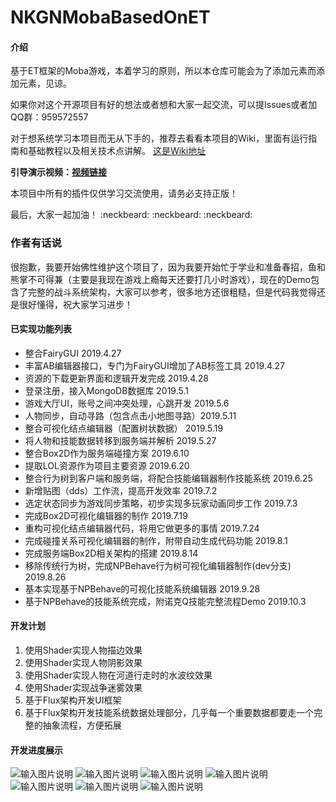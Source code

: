 # NKGNMobaBasedOnET

#### 介绍
基于ET框架的Moba游戏，本着学习的原则，所以本仓库可能会为了添加元素而添加元素，见谅。

如果你对这个开源项目有好的想法或者想和大家一起交流，可以提Issues或者加QQ群：959572557

对于想系统学习本项目而无从下手的，推荐去看看本项目的Wiki，里面有运行指南和基础教程以及相关技术点讲解。
[这是Wiki地址](https://gitee.com/NKG_admin/MKGMobaBasedOnET/wikis)

**引导演示视频：[视频链接](https://www.bilibili.com/video/av74833675)** 

本项目中所有的插件仅供学习交流使用，请务必支持正版！

最后，大家一起加油！   :neckbeard:  :neckbeard:  :neckbeard: 

### 作者有话说

很抱歉，我要开始佛性维护这个项目了，因为我要开始忙于学业和准备春招，鱼和熊掌不可得兼（主要是我现在游戏上瘾每天还要打几小时游戏），现在的Demo包含了完整的战斗系统架构，大家可以参考，很多地方还很粗糙，但是代码我觉得还是很好懂得，祝大家学习进步！

#### 已实现功能列表

- 整合FairyGUI 2019.4.27
- 丰富AB编辑器接口，专门为FairyGUI增加了AB标签工具   2019.4.27
- 资源的下载更新界面和逻辑开发完成   2019.4.28
- 登录注册，接入MongoDB数据库  2019.5.1
- 游戏大厅UI，账号之间冲突处理，心跳开发  2019.5.6
- 人物同步，自动寻路（包含点击小地图寻路）2019.5.11
- 整合可视化结点编辑器（配置树状数据） 2019.5.19
- 将人物和技能数据转移到服务端并解析  2019.5.27
- 整合Box2D作为服务端碰撞方案  2019.6.10
- 提取LOL资源作为项目主要资源 2019.6.20
- 整合行为树到客户端和服务端，将配合技能编辑器制作技能系统 2019.6.25
- 新增贴图（dds）工作流，提高开发效率  2019.7.2
- 选定状态同步为游戏同步策略，初步实现多玩家动画同步工作 2019.7.3
- 完成Box2D可视化编辑器的制作  2019.7.19
- 重构可视化结点编辑器代码，将用它做更多的事情 2019.7.24
- 完成碰撞关系可视化编辑器的制作，附带自动生成代码功能 2019.8.1
- 完成服务端Box2D相关架构的搭建 2019.8.14
- 移除传统行为树，完成NPBehave行为树可视化编辑器制作(dev分支) 2019.8.26
- 基本实现基于NPBehave的可视化技能系统编辑器 2019.9.28
- 基于NPBehave的技能系统完成，附诺克Q技能完整流程Demo 2019.10.3 

#### 开发计划

1. 使用Shader实现人物描边效果
2. 使用Shader实现人物阴影效果
3. 使用Shader实现人物在河道行走时的水波纹效果
4. 使用Shader实现战争迷雾效果
5. 基于Flux架构开发UI框架
5. 基于Flux架构开发技能系统数据处理部分，几乎每一个重要数据都要走一个完整的抽象流程，方便拓展

#### 开发进度展示


![输入图片说明](https://gitee.com/uploads/images/2019/0502/173207_17e8e767_2253805.png "资源更新界面")
![输入图片说明](https://gitee.com/uploads/images/2019/0502/173246_f83a8591_2253805.png "登录注册界面")
![输入图片说明](https://gitee.com/uploads/images/2019/0502/173252_7dbcd604_2253805.png "游戏大厅界面")
![输入图片说明](https://images.gitee.com/uploads/images/2019/0630/130133_d3559984_2253805.png "战斗界面第二版")
![输入图片说明](https://images.gitee.com/uploads/images/2019/0720/185840_f28e17e6_2253805.jpeg "Box2D编辑器界面")
![输入图片说明](https://images.gitee.com/uploads/images/2019/1003/160635_1de5993c_2253805.png "诺克Q技能行为树示例")
![输入图片说明](https://images.gitee.com/uploads/images/2019/0919/163758_138e22e9_2253805.png "技能系统架构.png")